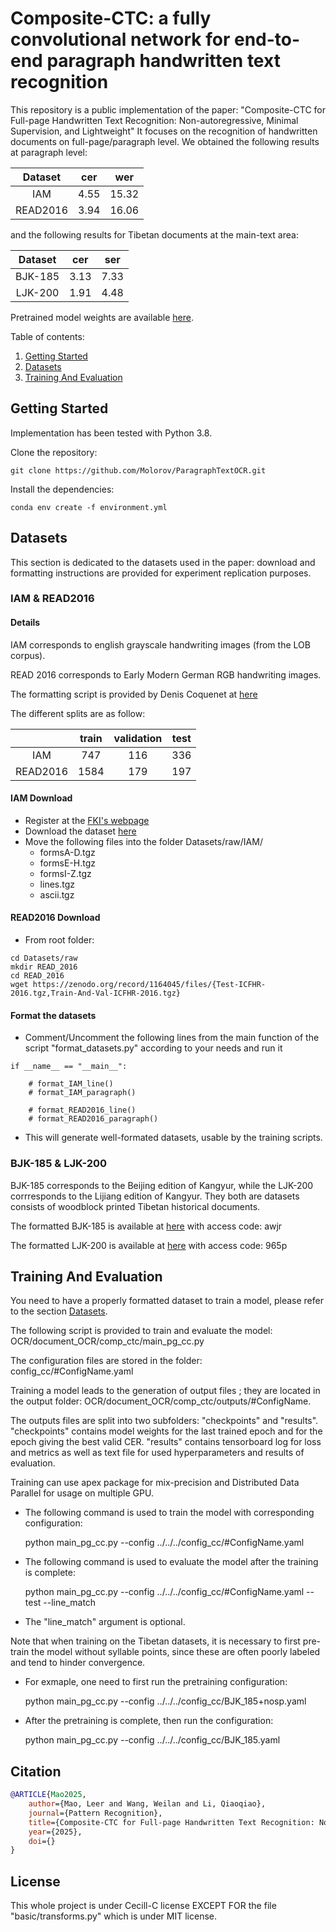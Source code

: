 # Composite-CTC: a fully convolutional network for end-to-end paragraph handwritten text recognition
This repository is a public implementation of the paper: "Composite-CTC for Full-page Handwritten Text Recognition: Non-autoregressive, Minimal Supervision, and Lightweight"
It focuses on the recognition of handwritten documents on full-page/paragraph level.
We obtained the following results at paragraph level:

|  Dataset  |  cer |  wer  |
|:------------:|:----:|:-----:|
|      IAM     | 4.55 | 15.32 |
|   READ2016   | 3.94 | 16.06 |

and the following results for Tibetan documents at the main-text area:

|  Dataset  |  cer |  ser  |
|:------------:|:----:|:-----:|
|  BJK-185     | 3.13 | 7.33 |
|  LJK-200     | 1.91 | 4.48 |

Pretrained model weights are available [here](https://zenodo.org/records/16956903).

Table of contents:
1. [Getting Started](#Getting-Started)
2. [Datasets](#Datasets)
3. [Training And Evaluation](#Training-and-evaluation)

## Getting Started
Implementation has been tested with Python 3.8.

Clone the repository:

```
git clone https://github.com/Molorov/ParagraphTextOCR.git
```

Install the dependencies:

```
conda env create -f environment.yml
```


## Datasets
This section is dedicated to the datasets used in the paper: download and formatting instructions are provided 
for experiment replication purposes.

### IAM & READ2016

#### Details

IAM corresponds to english grayscale handwriting images (from the LOB corpus).

READ 2016 corresponds to Early Modern German RGB handwriting images.

The formatting script is provided by Denis Coquenet at [here](https://github.com/FactoDeepLearning/VerticalAttentionOCR)

The different splits are as follow:

|           | train | validation |  test |
|:---------:|:-----:|:----------:|:-----:|
|   IAM     |  747  |     116    |  336  |
| READ2016  |  1584 |     179    | 197   |

#### IAM Download


- Register at the [FKI's webpage](https://fki.tic.heia-fr.ch/databases/iam-handwriting-database)
- Download the dataset [here](https://fki.tic.heia-fr.ch/databases/download-the-iam-handwriting-database) 
- Move the following files into the folder Datasets/raw/IAM/
    - formsA-D.tgz
    - formsE-H.tgz
    - formsI-Z.tgz
    - lines.tgz
    - ascii.tgz


#### READ2016 Download

- From root folder:

```
cd Datasets/raw
mkdir READ_2016
cd READ_2016
wget https://zenodo.org/record/1164045/files/{Test-ICFHR-2016.tgz,Train-And-Val-ICFHR-2016.tgz}
```


#### Format the datasets

- Comment/Uncomment the following lines from the main function of the script "format_datasets.py" according to your needs and run it

```
if __name__ == "__main__":

    # format_IAM_line()
    # format_IAM_paragraph()

    # format_READ2016_line()
    # format_READ2016_paragraph()
```

- This will generate well-formated datasets, usable by the training scripts.

### BJK-185 & LJK-200

BJK-185 corresponds to the Beijing edition of Kangyur, while the LJK-200 corrresponds to the Lijiang edition of Kangyur. They both are
datasets consists of woodblock printed Tibetan historical documents.

The formatted BJK-185 is available at [here](https://pan.baidu.com/s/1X_scsIvnpzV00_DRnYFGcg?pwd=awjr) with access code: awjr

The formatted LJK-200 is available at [here](https://pan.baidu.com/s/1nG6u3yTrJADcwWvtnWp6Jw?pwd=965p) with access code: 965p


## Training And Evaluation
You need to have a properly formatted dataset to train a model, please refer to the section [Datasets](#Datasets). 

The following script is provided to train and evaluate the model: 
OCR/document_OCR/comp_ctc/main_pg_cc.py

The configuration files are stored in the folder: 
config_cc/#ConfigName.yaml

Training a model leads to the generation of output files ; they are located in the output folder:
OCR/document_OCR/comp_ctc/outputs/#ConfigName.

The outputs files are split into two subfolders: "checkpoints" and "results". "checkpoints" contains model weights for the last trained epoch and for the epoch giving the best valid CER.
"results" contains tensorboard log for loss and metrics as well as text file for used hyperparameters and results of evaluation.

Training can use apex package for mix-precision and Distributed Data Parallel for usage on multiple GPU.

- The following command is used to train the model with corresponding configuration:
  
  python main_pg_cc.py --config ../../../config_cc/#ConfigName.yaml

- The following command is used to evaluate the model after the training is complete:
  
  python main_pg_cc.py --config ../../../config_cc/#ConfigName.yaml --test --line_match

- The "line_match" argument is optional.

Note that when training on the Tibetan datasets, it is necessary to first pre-train the model without syllable points, since these are often poorly labeled and tend to hinder convergence.

- For exmaple, one need to first run the pretraining configuration:
  
  python main_pg_cc.py --config ../../../config_cc/BJK_185+nosp.yaml
  
- After the pretraining is complete, then run the configuration:

  python main_pg_cc.py --config ../../../config_cc/BJK_185.yaml

    
## Citation

```bibtex
@ARTICLE{Mao2025,
    author={Mao, Leer and Wang, Weilan and Li, Qiaoqiao},
    journal={Pattern Recognition},
    title={Composite-CTC for Full-page Handwritten Text Recognition: Non-autoregressive, Minimal Supervision, and Lightweight},
    year={2025},
    doi={}
}
```

## License

This whole project is under Cecill-C license EXCEPT FOR the file "basic/transforms.py" which is under MIT license.
